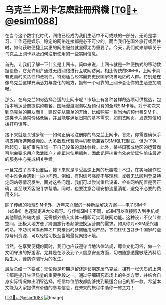 # 乌克兰上网卡怎麽註冊飛機 [[TG💪+ @esim1088](https://t.me/s/esim1088)]

在当今这个数字化时代，网络已经成为我们生活中不可或缺的一部分。无论是学习、工作还是娱乐，稳定的网络连接都是必不可少的。而当我们在国外旅行或居住时，如何获取便捷且实惠的网络服务就显得尤为重要了。今天，我们就来聊聊关于乌克兰上网卡以及如何注册使用的一些实用信息。

首先，让我们了解一下什么是上网卡。简单来说，上网卡就是一种便携式的移动数据设备，它允许用户通过无线网络进行互联网访问。相比传统的SIM卡，上网卡具有更高的灵活性和便利性，特别适合经常需要更换国家或者地区的人群。特别是在像乌克兰这样充满活力与变化的地方，拥有一个可靠的上网卡会让你的生活更加顺畅。

那么，在乌克兰如何选择合适的上网卡呢？市场上有各种各样的选项可供挑选，包括本地运营商提供的套餐、国际漫游服务以及预付费的全球SIM卡等。对于初次来到乌克兰的朋友而言，建议先从简单的开始，比如购买一张当地的预付费SIM卡。这类卡片通常价格低廉，并且能够满足日常的基本需求，如浏览网页、发送短信和拨打电话等。

接下来就是关键步骤——如何正确地注册你的乌克兰上网卡。首先，你需要确保手机支持所选网络频段。大多数现代智能手机都能兼容GSM和LTE制式，但为了保险起见，最好事先查询一下自己设备的具体参数。此外，某些国家或地区的运营商可能会要求用户激活账户才能正常使用服务，因此记得携带有效身份证件前往最近的服务中心完成相关手续。

一旦完成了基本设置后，接下来就是享受高速上网的乐趣啦！不过，在实际操作过程中难免会遇到一些小问题。例如，有时信号强度不够理想，或者无法顺利登录特定网站等情况发生。面对这些问题，我们可以尝试重启设备、检查网络配置是否正确，甚至联系客服寻求帮助。同时，也要注意合理安排流量消耗，避免不必要的费用支出。

除了传统的物理SIM卡外，近年来兴起的一种新型解决方案——电子SIM卡（eSIM）也逐渐走进大众视野。与传统SIM卡不同，eSIM可以直接嵌入到手机或其他智能终端内部，无需额外插入实体卡槽即可实现联网功能。这种设计不仅节省空间，还极大地方便了跨国旅行者频繁更换运营商的需求。如果你对eSIM感兴趣的话，不妨试试看由知名厂商推出的多国通用版产品，它们往往包含多个国家的虚拟号码资源，可以轻松切换至当地最优网络环境。

当然，在享受便捷的同时，我们也应该遵守当地法律法规，尊重文化习俗，做一个文明守法的好游客。尤其是在涉及到个人信息安全方面，切勿随意透露敏感资料给陌生人，谨防诈骗行为的发生。

最后总结一下要点：无论你是短期逗留还是长期定居乌克兰，拥有一张优质的上网卡都是提升生活质量的重要手段之一。通过仔细研究市场上的各类方案，并结合自身实际情况做出明智选择，相信每位朋友都能够找到最适合自己的那一款。希望本文能为大家提供有价值的参考信息，在未来的旅程中助你一臂之力！

[[TG💪+ @esim1088](https://t.me/s/esim1088) ![Image](https://i.postimg.cc/4NQfJmqS/Snipaste-2025-05-13-00-14-12.png)]